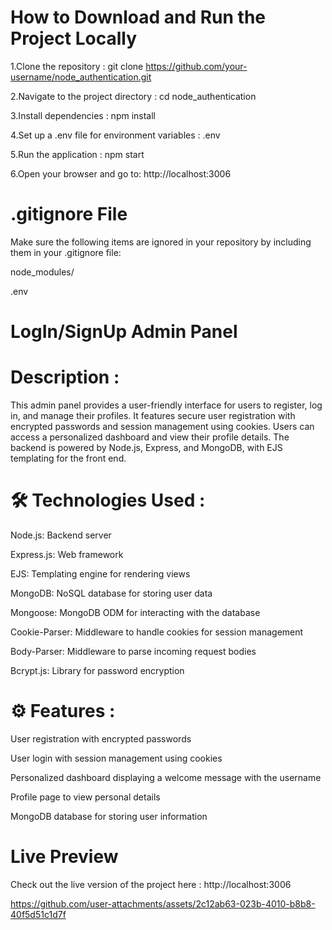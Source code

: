  # How to Download and Run the Project Locally
 
1.Clone the repository :
   git clone https://github.com/your-username/node_authentication.git

2.Navigate to the project directory : 
   cd node_authentication

3.Install dependencies : 
  npm install

4.Set up a .env file for environment variables : 
  .env

5.Run the application :
   npm start

6.Open your browser and go to:
http://localhost:3006

 # .gitignore File
Make sure the following items are ignored in your repository by including them in your .gitignore file:

node_modules/

.env

# LogIn/SignUp Admin Panel

# Description :
This admin panel provides a user-friendly interface for users to register, log in, and manage their profiles. It features secure user registration with encrypted passwords and session management using cookies. Users can access a personalized dashboard and view their profile details. The backend is powered by Node.js, Express, and MongoDB, with EJS templating for the front end.


# 🛠️ Technologies Used :

Node.js: Backend server

Express.js: Web framework

EJS: Templating engine for rendering views

MongoDB: NoSQL database for storing user data

Mongoose: MongoDB ODM for interacting with the database

Cookie-Parser: Middleware to handle cookies for session management

Body-Parser: Middleware to parse incoming request bodies

Bcrypt.js: Library for password encryption


# ⚙️ Features :

User registration with encrypted passwords

User login with session management using cookies

Personalized dashboard displaying a welcome message with the username

Profile page to view personal details

MongoDB database for storing user information

# Live Preview
Check out the live version of the project here : http://localhost:3006



https://github.com/user-attachments/assets/2c12ab63-023b-4010-b8b8-40f5d51c1d7f




